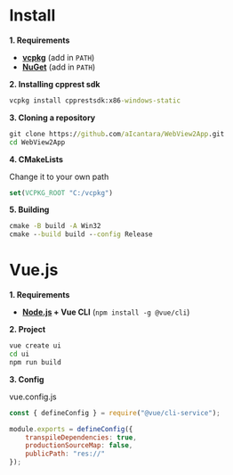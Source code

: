 # Install

**1. Requirements**
- **[vcpkg](https://github.com/microsoft/vcpkg)** (add in `PATH`)
- **[NuGet](https://www.nuget.org/downloads)** (add in `PATH`)

**2. Installing cpprest sdk**
```cmd
vcpkg install cpprestsdk:x86-windows-static
```

**3. Cloning a repository**
```cmd
git clone https://github.com/aIcantara/WebView2App.git
cd WebView2App
```

**4. CMakeLists**

Change it to your own path
```cmake
set(VCPKG_ROOT "C:/vcpkg")
```

**5. Building**
```cmd
cmake -B build -A Win32
cmake --build build --config Release
```

# Vue.js
**1. Requirements**
- **[Node.js](https://nodejs.org) + Vue CLI** (`npm install -g @vue/cli`)

**2. Project**
```cmd
vue create ui
cd ui
npm run build
```

**3. Config**

vue.config.js
```js
const { defineConfig } = require("@vue/cli-service");

module.exports = defineConfig({
    transpileDependencies: true,
    productionSourceMap: false,
    publicPath: "res://"
});
```
